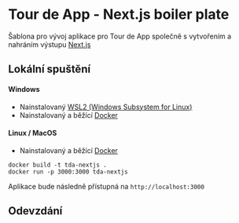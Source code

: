 # Tour de App - Next.js boiler plate

Šablona pro vývoj aplikace pro Tour de App společně s vytvořením a nahráním výstupu [Next.js](https://nextjs.org/)

## Lokální spuštění

#### Windows
- Nainstalovaný [WSL2 (Windows Subsystem for Linux)](https://learn.microsoft.com/en-us/windows/wsl/install)
- Nainstalovaný a běžící [Docker](https://www.docker.com/)

#### Linux / MacOS
- Nainstalovaný a běžící [Docker](https://www.docker.com/)

```
docker build -t tda-nextjs .
docker run -p 3000:3000 tda-nextjs
```
Aplikace bude následně přístupná na `http://localhost:3000`

## Odevzdání

